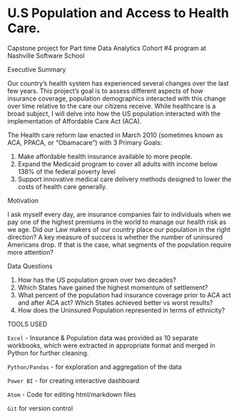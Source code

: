 # U.S Population and Access to Health Care.

Capstone project for Part time Data Analytics Cohort #4 program at Nashville Software School

Executive Summary

Our country’s health system has experienced several changes over the last few years. This project’s goal is to assess different aspects of how insurance coverage, population demographics interacted with this change over time relative to the care our citizens receive. While healthcare is a broad subject, I will delve into how the US population interacted with the implementation of Affordable Care Act (ACA).

The Health care reform law enacted in March 2010 (sometimes known as ACA, PPACA, or “Obamacare”) with
 3 Primary Goals:

 1.  Make affordable health insurance available to more people.
 2. Expand the Medicaid program to cover all adults with income below 138% of the federal poverty level
 3. Support innovative medical care delivery methods designed to lower the costs of health care generally.


 Motivation

 I ask myself every day, are insurance companies fair to individuals when we pay one of the highest premiums in the world to manage our health risk as we age. Did our Law makers of our country place our population in the right direction? A key measure of success is whether the number of uninsured Americans drop. If that is the case, what segments of the population require more attention?

 Data Questions

 1. How has the US population grown over two decades?
 2. Which States have gained the highest momentum of settlement?
 3. What percent of the population had insurance coverage prior to ACA act and after ACA act? Which States achieved better vs worst results?
 4. How does the Uninsured Population represented in terms of ethnicity?

TOOLS USED

`Excel` - Insurance & Population data was provided as 10 separate workbooks, which were extracted in appropriate format and merged in Python for further cleaning.

`Python/Pandas` - for exploration and aggregation of the data

`Power BI` - for creating interactive dashboard

`Atom` - Code for editing html/markdown files

`Git` for version control
